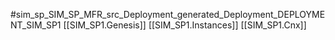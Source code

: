 #sim_sp_SIM_SP_MFR_src_Deployment_generated_Deployment_DEPLOYMENT_SIM_SP1
[[SIM_SP1.Genesis]]
[[SIM_SP1.Instances]]
[[SIM_SP1.Cnx]]
